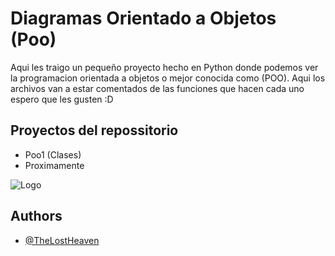 # Diagramas Orientado a Objetos (Poo)

Aqui les traigo un pequeño proyecto hecho en Python donde podemos ver la programacion orientada a objetos o mejor conocida como (POO).
Aqui los archivos van a estar comentados de las funciones que hacen cada uno espero que les gusten :D

## Proyectos del repossitorio
- Poo1 (Clases)
- Proximamente

![Logo](https://www.python.org/static/community_logos/python-logo-inkscape.svg)

## Authors

- [@TheLostHeaven](https://github.com/TheLostHeaven)

